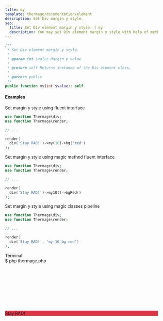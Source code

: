 ```yaml
---
title: my
template: thermage/documentation/element
description: Set Div margin y style.
seo:
  title: Set Div element margin y style. | my
  description: You may set Div element margin y style with help of method my
---
```


```php
/**
 * Set Div element margin y style.
 *
 * @param int $value Margin y value.
 *
 * @return self Returns instance of the Div element class.
 *
 * @access public
 */
public function my(int $value): self
```

#### Examples

Set margin y style using fluent interface
```php
use function Thermage\div;
use function Thermage\render;

// ...

render(
  div('Stay RAD!')->my(10)->bg('red')
);
```

Set margin y style using magic method fluent interface
```php
use function Thermage\div;
use function Thermage\render;

// ...

render(
  div('Stay RAD!')->my10()->bgRed()
);
```

Set margin y style using magic classes pipeline
```php
use function Thermage\div;
use function Thermage\render;

// ...

render(
  div('Stay RAD!', 'my-10 bg-red')
);
```

<div class="terminal">
  <div class="terminal-header">Terminal</div>
  <div class="terminal-body">
    <div class="terminal-command">$ php thermage.php</div>
    <div class="el-div" style="margin-top: 156px; align-items: center; display: flex; background: #dc3545; width: auto; text-align: left;">Stay RAD!</div>
  </div>
</div>